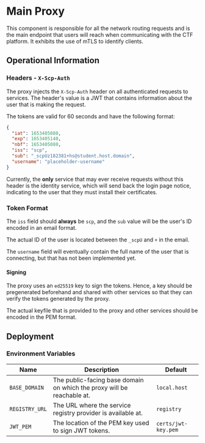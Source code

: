 # Main Proxy

This component is responsible for all the network routing requests and is the main endpoint that users will reach when communicating with the CTF platform. It exhibits the use of mTLS to identify clients.

## Operational Information

### Headers - `X-Scp-Auth`

The proxy injects the `X-Scp-Auth` header on all authenticated requests to services. The header's value is a JWT that contains information about the user that is making the request.

The tokens are valid for 60 seconds and have the following format:

```json
{
  "iat": 1653405080,
  "exp": 1653405140,
  "nbf": 1653405080,
  "iss": "scp",
  "sub": "_scpUz182381+hs@student.host.domain",
  "username": "placeholder-username"
}
```

Currently, the **only** service that may ever receive requests without this header is the identity service, which will send back the login page notice, indicating to the user that they must install their certificates.

### Token Format

The `iss` field should **always** be `scp`, and the `sub` value will be the user's ID encoded in an email format.

The actual ID of the user is located between the `_scpU` and `+` in the email.

The `username` field will eventually contain the full name of the user that is connecting, but that has not been implemented yet.

#### Signing

The proxy uses an `ed25519` key to sign the tokens. Hence, a key should be pregenerated beforehand and shared with other services so that they can verify the tokens generated by the proxy.

The actual keyfile that is provided to the proxy and other services should be encoded in the PEM format.

## Deployment

### Environment Variables

| Name           | Description                                                            | Default             |
| -------------- | ---------------------------------------------------------------------- | ------------------- |
| `BASE_DOMAIN`  | The public-facing base domain on which the proxy will be reachable at. | `local.host`        |
| `REGISTRY_URL` | The URL where the service registry provider is available at.           | `registry`          |
| `JWT_PEM`      | The location of the PEM key used to sign JWT tokens.                   | `certs/jwt-key.pem` |

